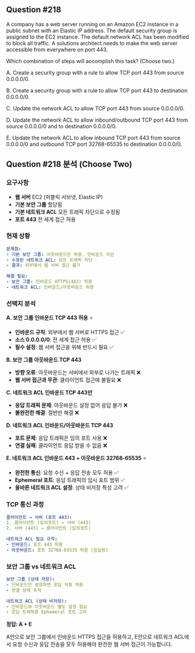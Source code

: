 ## Question #218
A company has a web server running on an Amazon EC2 instance in a public subnet with an Elastic IP address. 
The default security group is assigned to the EC2 instance. 
The default network ACL has been modified to block all traffic. 
A solutions architect needs to make the web server accessible from everywhere on port 443.

Which combination of steps will accomplish this task? (Choose two.)

A. Create a security group with a rule to allow TCP port 443 from source 0.0.0.0/0.

B. Create a security group with a rule to allow TCP port 443 to destination 0.0.0.0/0.

C. Update the network ACL to allow TCP port 443 from source 0.0.0.0/0.

D. Update the network ACL to allow inbound/outbound TCP port 443 from source 0.0.0.0/0 and to destination 0.0.0.0/0.

E. Update the network ACL to allow inbound TCP port 443 from source 0.0.0.0/0 and outbound TCP port 32768-65535 to destination 0.0.0.0/0.

## Question #218 분석 (Choose Two)

### 요구사항
- **웹 서버** EC2 (퍼블릭 서브넷, Elastic IP)
- **기본 보안 그룹** 할당됨
- **기본 네트워크 ACL** 모든 트래픽 차단으로 수정됨
- **포트 443** 전 세계 접근 허용

### 현재 상황
```yaml
문제점:
- 기본 보안 그룹: 아웃바운드만 허용, 인바운드 차단
- 수정된 네트워크 ACL: 모든 트래픽 차단
- 결과: 외부에서 웹 서버 접근 불가

해결 필요:
- 보안 그룹: 인바운드 HTTPS(443) 허용
- 네트워크 ACL: 인바운드/아웃바운드 허용
```

### 선택지 분석

**A. 보안 그룹 인바운드 TCP 443 허용** ⭐
- **인바운드 규칙**: 외부에서 웹 서버로 HTTPS 접근 ✅
- **소스 0.0.0.0/0**: 전 세계 접근 허용 ✅
- **필수 설정**: 웹 서버 접근을 위해 반드시 필요 ✅

**B. 보안 그룹 아웃바운드 TCP 443**
- **방향 오류**: 아웃바운드는 서버에서 외부로 나가는 트래픽 ❌
- **웹 서버 접근과 무관**: 클라이언트 접근에 불필요 ❌

**C. 네트워크 ACL 인바운드 TCP 443만**
- **응답 트래픽 문제**: 아웃바운드 설정 없어 응답 불가 ❌
- **불완전한 해결**: 절반만 해결 ❌

**D. 네트워크 ACL 인바운드/아웃바운드 TCP 443**
- **포트 문제**: 응답 트래픽은 임의 포트 사용 ❌
- **연결 실패**: 클라이언트 응답 받을 수 없음 ❌

**E. 네트워크 ACL 인바운드 443 + 아웃바운드 32768-65535** ⭐
- **완전한 통신**: 요청 수신 + 응답 전송 모두 허용 ✅
- **Ephemeral 포트**: 응답 트래픽의 임시 포트 범위 ✅
- **올바른 네트워크 ACL 설정**: 상태 비저장 특성 고려 ✅

### TCP 통신 과정

```yaml
클라이언트 → 서버 (포트 443):
1. 클라이언트 (임의포트) → 서버 (443)
2. 서버 (443) → 클라이언트 (임의포트)

네트워크 ACL 필요 규칙:
- 인바운드: 포트 443 허용
- 아웃바운드: 포트 32768-65535 허용 (응답용)
```

### 보안 그룹 vs 네트워크 ACL

```yaml
보안 그룹 (상태 저장):
- 인바운드만 설정하면 응답 자동 허용
- 연결 상태 추적

네트워크 ACL (상태 비저장):
- 인바운드와 아웃바운드 별도 설정 필요
- 응답 트래픽용 Ephemeral 포트 고려
```

**정답: A + E**

A안으로 보안 그룹에서 인바운드 HTTPS 접근을 허용하고, E안으로 네트워크 ACL에서 요청 수신과 응답 전송을 모두 허용해야 완전한 웹 서버 접근이 가능합니다.